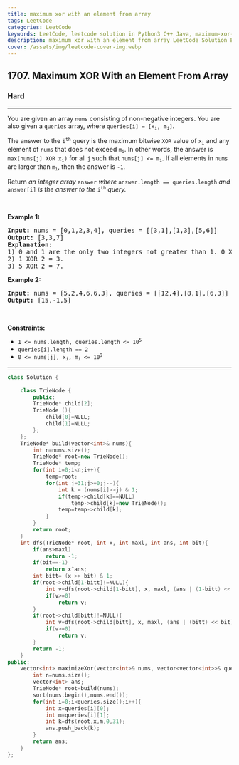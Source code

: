 ```yaml
---
title: maximum xor with an element from array
tags: LeetCode
categories: LeetCode
keywords: LeetCode, leetcode solution in Python3 C++ Java, maximum-xor-with-an-element-from-array solution
description: maximum xor with an element from array LeetCode Solution Explained
cover: /assets/img/leetcode-cover-img.webp
---
```





<h2>1707. Maximum XOR With an Element From Array</h2><h3>Hard</h3><hr><div><p>You are given an array <code>nums</code> consisting of non-negative integers. You are also given a <code>queries</code> array, where <code>queries[i] = [x<sub>i</sub>, m<sub>i</sub>]</code>.</p>

<p>The answer to the <code>i<sup>th</sup></code> query is the maximum bitwise <code>XOR</code> value of <code>x<sub>i</sub></code> and any element of <code>nums</code> that does not exceed <code>m<sub>i</sub></code>. In other words, the answer is <code>max(nums[j] XOR x<sub>i</sub>)</code> for all <code>j</code> such that <code>nums[j] &lt;= m<sub>i</sub></code>. If all elements in <code>nums</code> are larger than <code>m<sub>i</sub></code>, then the answer is <code>-1</code>.</p>

<p>Return <em>an integer array </em><code>answer</code><em> where </em><code>answer.length == queries.length</code><em> and </em><code>answer[i]</code><em> is the answer to the </em><code>i<sup>th</sup></code><em> query.</em></p>

<p>&nbsp;</p>
<p><strong>Example 1:</strong></p>

<pre><strong>Input:</strong> nums = [0,1,2,3,4], queries = [[3,1],[1,3],[5,6]]
<strong>Output:</strong> [3,3,7]
<strong>Explanation:</strong>
1) 0 and 1 are the only two integers not greater than 1. 0 XOR 3 = 3 and 1 XOR 3 = 2. The larger of the two is 3.
2) 1 XOR 2 = 3.
3) 5 XOR 2 = 7.
</pre>

<p><strong>Example 2:</strong></p>

<pre><strong>Input:</strong> nums = [5,2,4,6,6,3], queries = [[12,4],[8,1],[6,3]]
<strong>Output:</strong> [15,-1,5]
</pre>

<p>&nbsp;</p>
<p><strong>Constraints:</strong></p>

<ul>
	<li><code>1 &lt;= nums.length, queries.length &lt;= 10<sup>5</sup></code></li>
	<li><code>queries[i].length == 2</code></li>
	<li><code>0 &lt;= nums[j], x<sub>i</sub>, m<sub>i</sub> &lt;= 10<sup>9</sup></code></li>
</ul>
</div>

---




```cpp
class Solution {
   
    class TrieNode {
        public:
        TrieNode* child[2];
        TrieNode (){
            child[0]=NULL;
            child[1]=NULL;
        };
    };
    TrieNode* build(vector<int>& nums){
        int n=nums.size();
        TrieNode* root=new TrieNode();
        TrieNode* temp;
        for(int i=0;i<n;i++){
            temp=root;
            for(int j=31;j>=0;j--){
                int k = (nums[i]>>j) & 1;
                if(temp->child[k]==NULL)
                    temp->child[k]=new TrieNode();
                temp=temp->child[k];
            }
        }
        return root;
    }
    int dfs(TrieNode* root, int x, int maxl, int ans, int bit){
        if(ans>maxl)
            return -1;
        if(bit==-1)
            return x^ans;
        int bitt= (x >> bit) & 1;
        if(root->child[1-bitt]!=NULL){
            int v=dfs(root->child[1-bitt], x, maxl, (ans | (1-bitt) << bit), bit-1);
            if(v>=0)
                return v;
        }
        if(root->child[bitt]!=NULL){
            int v=dfs(root->child[bitt], x, maxl, (ans | (bitt) << bit), bit-1);
            if(v>=0)
                return v;
        }
        return -1;   
    }
public:
    vector<int> maximizeXor(vector<int>& nums, vector<vector<int>>& queries) {
        int n=nums.size();
        vector<int> ans;
        TrieNode* root=build(nums);
        sort(nums.begin(),nums.end());
        for(int i=0;i<queries.size();i++){
            int x=queries[i][0];
            int m=queries[i][1];
            int k=dfs(root,x,m,0,31);
            ans.push_back(k);
        }
        return ans;
    }
};
```
